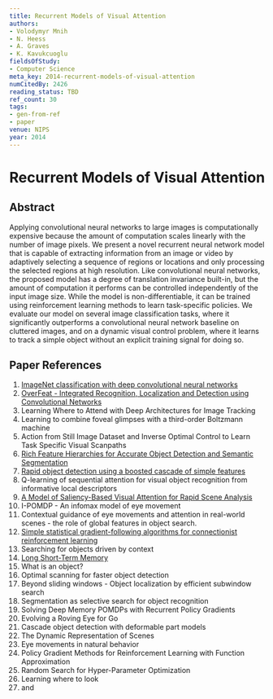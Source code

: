 ```yaml
---
title: Recurrent Models of Visual Attention
authors:
- Volodymyr Mnih
- N. Heess
- A. Graves
- K. Kavukcuoglu
fieldsOfStudy:
- Computer Science
meta_key: 2014-recurrent-models-of-visual-attention
numCitedBy: 2426
reading_status: TBD
ref_count: 30
tags:
- gen-from-ref
- paper
venue: NIPS
year: 2014
---
```


# Recurrent Models of Visual Attention

## Abstract

Applying convolutional neural networks to large images is computationally expensive because the amount of computation scales linearly with the number of image pixels. We present a novel recurrent neural network model that is capable of extracting information from an image or video by adaptively selecting a sequence of regions or locations and only processing the selected regions at high resolution. Like convolutional neural networks, the proposed model has a degree of translation invariance built-in, but the amount of computation it performs can be controlled independently of the input image size. While the model is non-differentiable, it can be trained using reinforcement learning methods to learn task-specific policies. We evaluate our model on several image classification tasks, where it significantly outperforms a convolutional neural network baseline on cluttered images, and on a dynamic visual control problem, where it learns to track a simple object without an explicit training signal for doing so.

## Paper References

1. [ImageNet classification with deep convolutional neural networks](2012-imagenet-classification-with-deep-convolutional-neural-networks)
2. [OverFeat - Integrated Recognition, Localization and Detection using Convolutional Networks](2014-overfeat-integrated-recognition-localization-and-detection-using-convolutional-networks)
3. Learning Where to Attend with Deep Architectures for Image Tracking
4. Learning to combine foveal glimpses with a third-order Boltzmann machine
5. Action from Still Image Dataset and Inverse Optimal Control to Learn Task Specific Visual Scanpaths
6. [Rich Feature Hierarchies for Accurate Object Detection and Semantic Segmentation](2014-rich-feature-hierarchies-for-accurate-object-detection-and-semantic-segmentation)
7. [Rapid object detection using a boosted cascade of simple features](2001-rapid-object-detection-using-a-boosted-cascade-of-simple-features)
8. Q-learning of sequential attention for visual object recognition from informative local descriptors
9. [A Model of Saliency-Based Visual Attention for Rapid Scene Analysis](2009-a-model-of-saliency-based-visual-attention-for-rapid-scene-analysis)
10. I-POMDP - An infomax model of eye movement
11. Contextual guidance of eye movements and attention in real-world scenes - the role of global features in object search.
12. [Simple statistical gradient-following algorithms for connectionist reinforcement learning](2004-simple-statistical-gradient-following-algorithms-for-connectionist-reinforcement-learning)
13. Searching for objects driven by context
14. [Long Short-Term Memory](1997-long-short-term-memory)
15. What is an object?
16. Optimal scanning for faster object detection
17. Beyond sliding windows - Object localization by efficient subwindow search
18. Segmentation as selective search for object recognition
19. Solving Deep Memory POMDPs with Recurrent Policy Gradients
20. Evolving a Roving Eye for Go
21. Cascade object detection with deformable part models
22. The Dynamic Representation of Scenes
23. Eye movements in natural behavior
24. Policy Gradient Methods for Reinforcement Learning with Function Approximation
25. Random Search for Hyper-Parameter Optimization
26. Learning where to look
27. and
